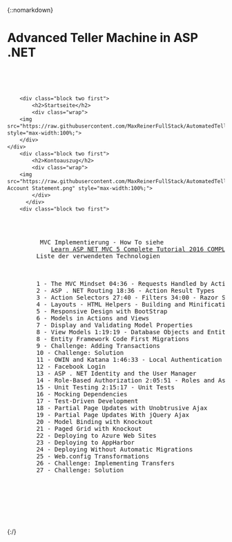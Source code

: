 {::nomarkdown}
<h1>Advanced Teller Machine in ASP .NET</h1>
<pre>
    <div class="container">
         
	    <div class="block two first">
            <h2>Startseite</h2>
            <div class="wrap">
  	    <img src="https://raw.githubusercontent.com/MaxReinerFullStack/AutomatedTellerMachine/master/AutomatedTellerMachine/Ressources/Startseite.png" style="max-width:100%;">
	    </div>
    </div>
		<div class="block two first">
            <h2>Kontoauszug</h2>
            <div class="wrap">
  	    <img src="https://raw.githubusercontent.com/MaxReinerFullStack/AutomatedTellerMachine/master/AutomatedTellerMachine/Ressources/Checking Account Statement.png" style="max-width:100%;">
            </div>
          </div>
	    <div class="block two first">
 <div class="wrap">
	     MVC Implementierung - How To siehe
            <a href="https://www.youtube.com/watch?v=zWFoZb6EiwU">Learn ASP NET MVC 5 Complete Tutorial 2016 COMPLETE</a>
	    Liste der verwendeten Technologien<br/>
            <div class="wrap">
  	   	1 - The MVC Mindset 04:36 - Requests Handled by Actions 
		2 - ASP . NET Routing 18:36 - Action Result Types  
		3 - Action Selectors 27:40 - Filters 34:00 - Razor Syntax  
		4 - Layouts - HTML Helpers - Building and Minification  
		5 - Responsive Design with BootStrap 
		6 - Models in Actions and Views  
		7 - Display and Validating Model Properties  
		8 - View Models 1:19:19 - Database Objects and Entity Framework  
		8 - Entity Framework Code First Migrations  
		9 - Challenge: Adding Transactions  
		10 - Challenge: Solution  
		11 - OWIN and Katana 1:46:33 - Local Authentication  
		12 - Facebook Login  
		13 - ASP . NET Identity and the User Manager  
		14 - Role-Based Authorization 2:05:51 - Roles and Assignments  
		15 - Unit Testing 2:15:17 - Unit Tests  
		16 - Mocking Dependencies  
		17 - Test-Driven Development
		18 - Partial Page Updates with Unobtrusive Ajax  
		19 - Partial Page Updates With jQuery Ajax  
		20 - Model Binding with Knockout  
		21 - Paged Grid with Knockout  
		22 - Deploying to Azure Web Sites  
		23 - Deploying to AppHarbor  
		24 - Deploying Without Automatic Migrations  
		25 - Web.config Transformations  
		26 - Challenge: Implementing Transfers  
		27 - Challenge: Solution 
            </div>
            </div>
	   </div>
    </div>
</pre>
{:/}
